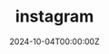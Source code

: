 ---
title: "instagram"
summary: "폴더 설명"
date: "2024-10-04T00:00:00Z"

image:
  caption: "이미지 설명"
  focal_point: Smart
  filename: "instagram.jpg"  # 이 이미지 파일은 해당 폴더 내에 있어야 합니다.

# 외부 링크가 필요한 경우
# external_link: "https://외부링크.com"
---